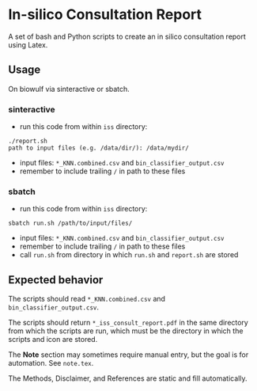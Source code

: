 # In-silico Consultation Report
A set of bash and Python scripts to create an in silico consultation report
using Latex.

## Usage
On biowulf via sinteractive or sbatch.

### sinteractive

- run this code from within `iss` directory:

```
./report.sh
path to input files (e.g. /data/dir/): /data/mydir/
```

- input files: `*_KNN.combined.csv` and `bin_classifier_output.csv`
- remember to include trailing `/` in path to these files

### sbatch

- run this code from within `iss` directory:

```
sbatch run.sh /path/to/input/files/
```

- input files: `*_KNN.combined.csv` and `bin_classifier_output.csv`
- remember to include trailing `/` in path to these files
- call `run.sh` from directory in which `run.sh` and `report.sh` are stored

## Expected behavior

The scripts should read `*_KNN.combined.csv` and `bin_classifier_output.csv`.

The scripts should return `*_iss_consult_report.pdf` in the same directory from
which the scripts are run, which must be the directory in which the scripts
and icon are stored.

The __Note__ section may sometimes require manual entry, but the goal is for
automation. See `note.tex`.

The Methods, Disclaimer, and References are static and fill automatically.
